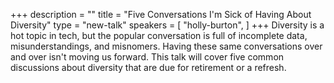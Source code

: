 +++
description = ""
title = "Five Conversations I'm Sick of Having About Diversity"
type = "new-talk"
speakers = [
        "holly-burton",
]
+++
Diversity is a hot topic in tech, but the popular conversation is full of incomplete data, misunderstandings, and misnomers. Having these same conversations over and over isn't moving us forward. This talk will cover five common discussions about diversity that are due for retirement or a refresh.